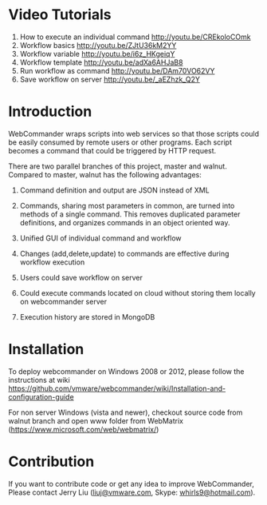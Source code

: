 Video Tutorials
===============

1. How to execute an individual command http://youtu.be/CREkoloCOmk
2. Workflow basics http://youtu.be/ZJtU36kM2YY
3. Workflow variable http://youtu.be/i6z_HKgeiqY
4. Workflow template http://youtu.be/adXa6AHJaB8
5. Run workflow as command http://youtu.be/DAm70VO62VY
6. Save workflow on server http://youtu.be/_aEZhzk_Q2Y

Introduction
============

WebCommander wraps scripts into web services so that those scripts could be easily consumed by remote users or other programs. 
Each script becomes a command that could be triggered by HTTP request. 

There are two parallel branches of this project, master and walnut. Compared to master, walnut has the following advantages:

1. Command definition and output are JSON instead of XML

2. Commands, sharing most parameters in common, are turned into methods of a single command. This removes duplicated parameter definitions, and organizes commands in an object oriented way. 

3. Unified GUI of individual command and workflow

4. Changes (add,delete,update) to commands are effective during workflow execution    

5. Users could save workflow on server

6. Could execute commands located on cloud without storing them locally on webcommander server

7. Execution history are stored in MongoDB

Installation
============

To deploy webcommander on Windows 2008 or 2012, please follow the instructions at wiki https://github.com/vmware/webcommander/wiki/Installation-and-configuration-guide

For non server Windows (vista and newer), checkout source code from walnut branch and open www folder from WebMatrix (https://www.microsoft.com/web/webmatrix/)

Contribution
============

If you want to contribute code or get any idea to improve WebCommander,
Please contact Jerry Liu (liuj@vmware.com, Skype: whirls9@hotmail.com).
